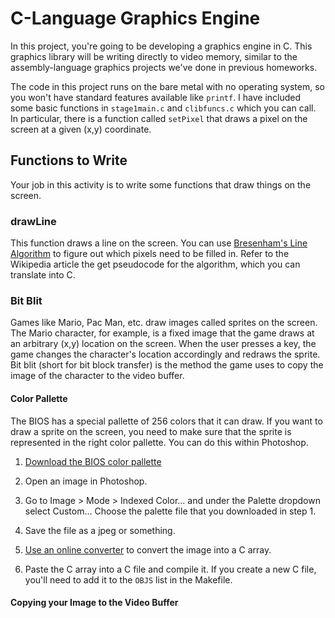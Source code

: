 

# C-Language Graphics Engine


In this project, you're going to be developing a graphics engine in C. This
graphics library will be writing directly to video memory, similar to the
assembly-language graphics projects we've done in previous homeworks.

The code in this project runs on the bare metal with no operating system, so you
won't have standard features available like `printf`. I have included some basic
functions in `stage1main.c` and `clibfuncs.c` which you can call. In particular,
there is a function called `setPixel` that draws a pixel on the screen at a
given (x,y) coordinate.


## Functions to Write

Your job in this activity is to write some functions that draw things on the
screen. 

### drawLine

This function draws a line on the screen. You can use [Bresenham's Line
Algorithm](https://en.wikipedia.org/wiki/Bresenham%27s_line_algorithm) to figure
out which pixels need to be filled in. Refer to the Wikipedia article the get
pseudocode for the algorithm, which you can translate into C.

### Bit Blit

Games like Mario, Pac Man, etc. draw images called sprites on the screen.  The
Mario character, for example, is a fixed image that the game draws at an
arbitrary (x,y) location on the screen. When the user presses a key, the game
changes the character's location accordingly and redraws the sprite. Bit blit
(short for bit block transfer) is the method the game uses to copy the image of
the character to the video buffer.

#### Color Pallette

The BIOS has a special pallette of 256 colors that it can draw. If you want to
draw a sprite on the screen, you need to make sure that the sprite is
represented in the right color pallette. You can do this within Photoshop.

1. [Download the BIOS color
pallette](http://neilklingensmith.com/teaching/loyola/cs264-s2020/activities)

2. Open an image in Photoshop.

3. Go to Image > Mode > Indexed Color... and under the Palette dropdown select
Custom... Choose the palette file that you downloaded in step 1.

4. Save the file as a jpeg or something.

5. [Use an online converter](https://littlevgl.com/image-to-c-array) to convert
the image into a C array.

6. Paste the C array into a C file and compile it. If you create a new C file,
you'll need to add it to the `OBJS` list in the Makefile.



#### Copying your Image to the Video Buffer




